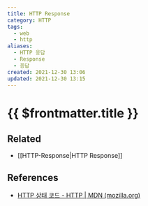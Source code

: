 ```yaml
---
title: HTTP Response
category: HTTP
tags:
  - web
  - http
aliases:
  - HTTP 응답
  - Response
  - 응답
created: 2021-12-30 13:06
updated: 2021-12-30 13:15
---
```


# {{ $frontmatter.title }}

## Related

- [[HTTP-Response|HTTP Response]]

## References

- [HTTP 상태 코드 - HTTP | MDN (mozilla.org)](https://developer.mozilla.org/ko/docs/Web/HTTP/Status)
